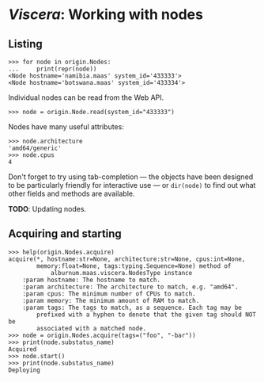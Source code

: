 # _Viscera_: Working with nodes


## Listing

```pycon
>>> for node in origin.Nodes:
...     print(repr(node))
<Node hostname='namibia.maas' system_id='433333'>
<Node hostname='botswana.maas' system_id='433334'>
```

Individual nodes can be read from the Web API.

```pycon
>>> node = origin.Node.read(system_id="433333")
```

Nodes have many useful attributes:

```pycon
>>> node.architecture
'amd64/generic'
>>> node.cpus
4
```

Don't forget to try using tab-completion — the objects have been
designed to be particularly friendly for interactive use — or
``dir(node)`` to find out what other fields and methods are available.

__TODO__: Updating nodes.


## Acquiring and starting

```pycon
>>> help(origin.Nodes.acquire)
acquire(*, hostname:str=None, architecture:str=None, cpus:int=None,
        memory:float=None, tags:typing.Sequence=None) method of
            alburnum.maas.viscera.NodesType instance
    :param hostname: The hostname to match.
    :param architecture: The architecture to match, e.g. "amd64".
    :param cpus: The minimum number of CPUs to match.
    :param memory: The minimum amount of RAM to match.
    :param tags: The tags to match, as a sequence. Each tag may be
        prefixed with a hyphen to denote that the given tag should NOT be
        associated with a matched node.
>>> node = origin.Nodes.acquire(tags=("foo", "-bar"))
>>> print(node.substatus_name)
Acquired
>>> node.start()
>>> print(node.substatus_name)
Deploying
```

